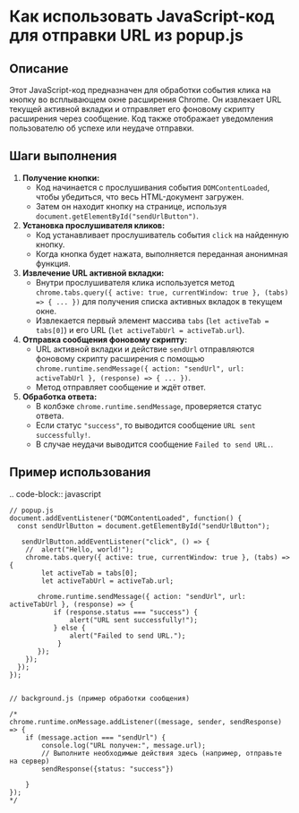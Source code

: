Как использовать JavaScript-код для отправки URL из popup.js
=========================================================================================

Описание
-------------------------
Этот JavaScript-код предназначен для обработки события клика на кнопку во всплывающем окне расширения Chrome. Он извлекает URL текущей активной вкладки и отправляет его фоновому скрипту расширения через сообщение. Код также отображает уведомления пользователю об успехе или неудаче отправки.

Шаги выполнения
-------------------------
1.  **Получение кнопки:**
    -   Код начинается с прослушивания события `DOMContentLoaded`, чтобы убедиться, что весь HTML-документ загружен.
    -  Затем он находит кнопку на странице, используя `document.getElementById("sendUrlButton")`.
2.  **Установка прослушивателя кликов:**
    -  Код устанавливает прослушиватель события `click` на найденную кнопку.
    -  Когда кнопка будет нажата, выполняется переданная анонимная функция.
3. **Извлечение URL активной вкладки:**
   -   Внутри прослушивателя клика используется метод `chrome.tabs.query({ active: true, currentWindow: true }, (tabs) => { ... })` для получения списка активных вкладок в текущем окне.
    -   Извлекается первый элемент массива `tabs` (`let activeTab = tabs[0]`) и его URL (`let activeTabUrl = activeTab.url`).
4. **Отправка сообщения фоновому скрипту:**
    -   URL активной вкладки и действие `sendUrl` отправляются фоновому скрипту расширения с помощью `chrome.runtime.sendMessage({ action: "sendUrl", url: activeTabUrl }, (response) => { ... })`.
    -   Метод отправляет сообщение и ждёт ответ.
5. **Обработка ответа:**
   -  В колбэке `chrome.runtime.sendMessage`, проверяется статус ответа.
    - Если статус `"success"`, то выводится сообщение `URL sent successfully!`.
    -  В случае неудачи выводится сообщение `Failed to send URL.`.

Пример использования
-------------------------
.. code-block:: javascript

    // popup.js
    document.addEventListener("DOMContentLoaded", function() {
      const sendUrlButton = document.getElementById("sendUrlButton");
    
       sendUrlButton.addEventListener("click", () => {
        //  alert("Hello, world!");
        chrome.tabs.query({ active: true, currentWindow: true }, (tabs) => {
            let activeTab = tabs[0];
            let activeTabUrl = activeTab.url;
        
           chrome.runtime.sendMessage({ action: "sendUrl", url: activeTabUrl }, (response) => {
               if (response.status === "success") {
                   alert("URL sent successfully!");
               } else {
                   alert("Failed to send URL.");
                }
           });
        });
      });
    });
    
    
    // background.js (пример обработки сообщения)
    
    /*
    chrome.runtime.onMessage.addListener((message, sender, sendResponse) => {
        if (message.action === "sendUrl") {
            console.log("URL получен:", message.url);
            // Выполните необходимые действия здесь (например, отправьте на сервер)
            sendResponse({status: "success"})
            
        }
    });
    */
```